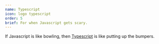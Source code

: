 ```yaml
---
name: Typescript
icon: logo typescript
order: 5
brief: For when Javascript gets scary.
---
```


If Javascript is like bowling, then [Typescript](https://www.typescriptlang.org/) is like putting up the bumpers.